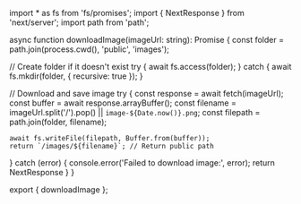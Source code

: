 import * as fs from 'fs/promises';
import { NextResponse } from 'next/server';
import path from 'path';

async function downloadImage(imageUrl: string): Promise<string> {
  const folder = path.join(process.cwd(), 'public', 'images');
  
  // Create folder if it doesn't exist
  try {
    await fs.access(folder);
  } catch {
    await fs.mkdir(folder, { recursive: true });
  }

  // Download and save image
  try {
    const response = await fetch(imageUrl);
    const buffer = await response.arrayBuffer();
    const filename = imageUrl.split('/').pop() || `image-${Date.now()}.png`;
    const filepath = path.join(folder, filename);
    
    await fs.writeFile(filepath, Buffer.from(buffer));
    return `/images/${filename}`; // Return public path
  } catch (error) {
    console.error('Failed to download image:', error);
    return NextResponse
  }
}

export { downloadImage };